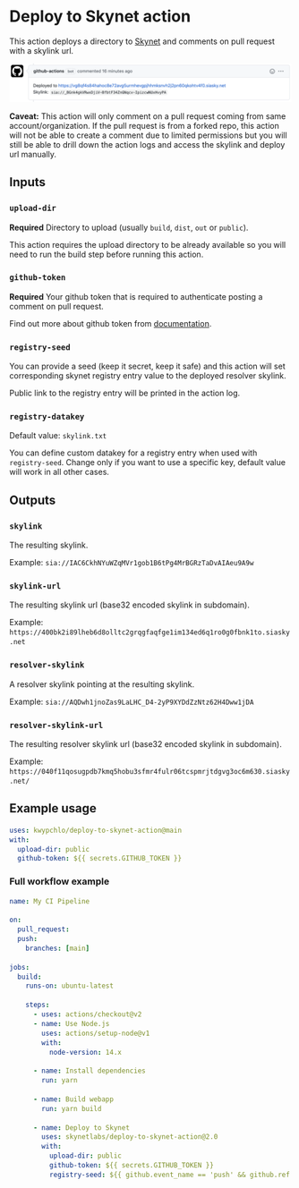 # Deploy to Skynet action

This action deploys a directory to [Skynet](https://siasky.net) and comments on pull request with a skylink url.

![Screenshot of Pull Request notification](screenshot.png)

**Caveat:** This action will only comment on a pull request coming from same account/organization. If the pull request is from a forked repo, this action will not be able to create a comment due to limited permissions but you will still be able to drill down the action logs and access the skylink and deploy url manually.

## Inputs

### `upload-dir`

**Required** Directory to upload (usually `build`, `dist`, `out` or `public`).

This action requires the upload directory to be already available so you will need to run the build step before running this action.

### `github-token`

**Required** Your github token that is required to authenticate posting a comment on pull request.

Find out more about github token from [documentation](https://docs.github.com/en/free-pro-team@latest/actions/reference/authentication-in-a-workflow).

### `registry-seed`

You can provide a seed (keep it secret, keep it safe) and this action will set corresponding skynet registry entry value to the deployed resolver skylink.

Public link to the registry entry will be printed in the action log.

### `registry-datakey`

Default value: `skylink.txt`

You can define custom datakey for a registry entry when used with `registry-seed`. Change only if you want to use a specific key, default value will work in all other cases.

## Outputs

### `skylink`

The resulting skylink.

Example: `sia://IAC6CkhNYuWZqMVr1gob1B6tPg4MrBGRzTaDvAIAeu9A9w`

### `skylink-url`

The resulting skylink url (base32 encoded skylink in subdomain).

Example: `https://400bk2i89lheb6d8olltc2grqgfaqfge1im134ed6q1ro0g0fbnk1to.siasky.net`

### `resolver-skylink`

A resolver skylink pointing at the resulting skylink.

Example: `sia://AQDwh1jnoZas9LaLHC_D4-2yP9XYDdZzNtz62H4Dww1jDA`

### `resolver-skylink-url`

The resulting resolver skylink url (base32 encoded skylink in subdomain).

Example: `https://040f11qosugpdb7kmq5hobu3sfmr4fulr06tcspmrjtdgvg3oc6m630.siasky.net/`

## Example usage

```yaml
uses: kwypchlo/deploy-to-skynet-action@main
with:
  upload-dir: public
  github-token: ${{ secrets.GITHUB_TOKEN }}
```

### Full workflow example

```yaml
name: My CI Pipeline

on:
  pull_request:
  push:
    branches: [main]

jobs:
  build:
    runs-on: ubuntu-latest

    steps:
      - uses: actions/checkout@v2
      - name: Use Node.js
        uses: actions/setup-node@v1
        with:
          node-version: 14.x

      - name: Install dependencies
        run: yarn

      - name: Build webapp
        run: yarn build

      - name: Deploy to Skynet
        uses: skynetlabs/deploy-to-skynet-action@2.0
        with:
          upload-dir: public
          github-token: ${{ secrets.GITHUB_TOKEN }}
          registry-seed: ${{ github.event_name == 'push' && github.ref == 'refs/heads/main' && secrets.REGISTRY_SEED || '' }}
```
